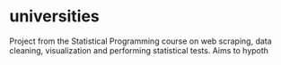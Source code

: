 # universities
Project from the Statistical Programming course on web scraping, data cleaning, visualization and performing statistical tests.
Aims to hypoth
